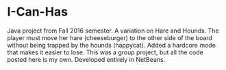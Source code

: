 # I-Can-Has
Java project from Fall 2016 semester.
A variation on Hare and Hounds. The player must move her hare (cheeseburger) to the other side of the board without being trapped by the hounds (happycat). Added a hardcore mode that makes it easier to lose. This was a group project, but all the code posted here is my own. Developed entirely in NetBeans.
